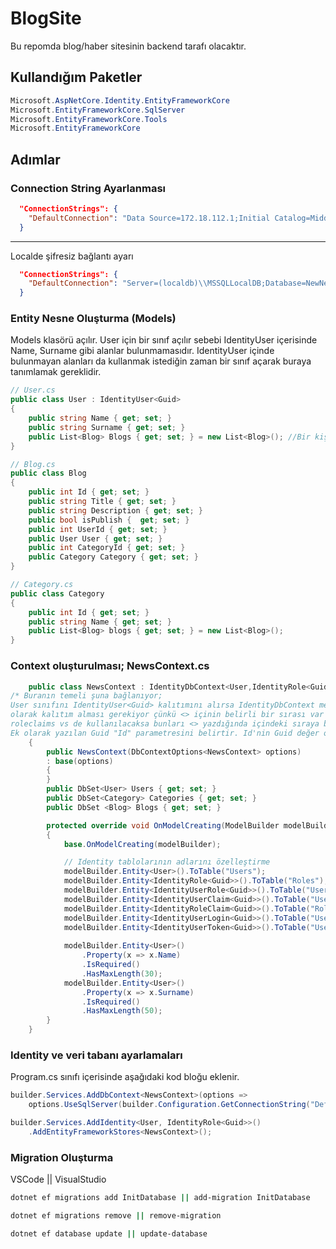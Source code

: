 # BlogSite
Bu repomda blog/haber sitesinin backend tarafı olacaktır.
## Kullandığım Paketler
```powershell
Microsoft.AspNetCore.Identity.EntityFrameworkCore
Microsoft.EntityFrameworkCore.SqlServer
Microsoft.EntityFrameworkCore.Tools
Microsoft.EntityFrameworkCore

```

## Adımlar
### Connection String Ayarlanması
```json
  "ConnectionStrings": {
    "DefaultConnection": "Data Source=172.18.112.1;Initial Catalog=MiddleEarth;Application Name=MiddleEarth;User ID=sa;Password=şifreyiyaz; MultipleActiveResultSets=True;TrustServerCertificate=true;"
  }
```
------------------
Localde şifresiz bağlantı ayarı
```json
  "ConnectionStrings": {
    "DefaultConnection": "Server=(localdb)\\MSSQLLocalDB;Database=NewNews;Trusted_Connection=True;TrustServerCertificate=True;"
  }
```
### Entity Nesne Oluşturma (Models)
Models klasörü açılır. User için bir sınıf açılır sebebi IdentityUser içerisinde Name, Surname gibi alanlar bulunmamasıdır. IdentityUser içinde bulunmayan alanları da kullanmak istediğin zaman bir sınıf açarak buraya tanımlamak gereklidir.
```csharp
// User.cs
public class User : IdentityUser<Guid>
{
    public string Name { get; set; }
    public string Surname { get; set; }
    public List<Blog> Blogs { get; set; } = new List<Blog>(); //Bir kişinin birden fazla yazısı olabilir.
}
```
```csharp
// Blog.cs
public class Blog
{
    public int Id { get; set; }
    public string Title { get; set; }
    public string Description { get; set; }
    public bool isPublish {  get; set; }
    public int UserId { get; set; }
    public User User { get; set; }
    public int CategoryId { get; set; }
    public Category Category { get; set; }
}
```
```csharp
// Category.cs
public class Category
{
    public int Id { get; set; }
    public string Name { get; set; }
    public List<Blog> blogs { get; set; } = new List<Blog>();
}
```
### Context oluşturulması; NewsContext.cs
```csharp
    public class NewsContext : IdentityDbContext<User,IdentityRole<Guid>, Guid>
/* Buranın temeli şuna bağlanıyor;
User sınıfını IdentityUser<Guid> kalıtımını alırsa IdentityDbContext mecburi şekilde <User, IdentityRole<Guid>, Guid>
olarak kalıtım alması gerekiyor çünkü <> içinin belirli bir sırası var ve ilk üç böyle yazılıyor eğer ki userclaims,
roleclaims vs de kullanılacaksa bunları <> yazdığında içindeki sıraya bakarak yazman gerekiyor.
Ek olarak yazılan Guid "Id" parametresini belirtir. Id'nin Guid değer olacağını bildiriyor. */
    {
        public NewsContext(DbContextOptions<NewsContext> options)
        : base(options)
        {
        }
        public DbSet<User> Users { get; set; }
        public DbSet<Category> Categories { get; set; }
        public DbSet <Blog> Blogs { get; set; }

        protected override void OnModelCreating(ModelBuilder modelBuilder)
        {
            base.OnModelCreating(modelBuilder);

            // Identity tablolarının adlarını özelleştirme
            modelBuilder.Entity<User>().ToTable("Users");
            modelBuilder.Entity<IdentityRole<Guid>>().ToTable("Roles");
            modelBuilder.Entity<IdentityUserRole<Guid>>().ToTable("UserRoles");
            modelBuilder.Entity<IdentityUserClaim<Guid>>().ToTable("UserClaims");
            modelBuilder.Entity<IdentityRoleClaim<Guid>>().ToTable("RoleClaims");
            modelBuilder.Entity<IdentityUserLogin<Guid>>().ToTable("UserLogins");
            modelBuilder.Entity<IdentityUserToken<Guid>>().ToTable("UserTokens");
            
            modelBuilder.Entity<User>()
                .Property(x => x.Name)
                .IsRequired()
                .HasMaxLength(30);
            modelBuilder.Entity<User>()
                .Property(x => x.Surname)
                .IsRequired()
                .HasMaxLength(50);
        }
    }
```
### Identity ve veri tabanı ayarlamaları

Program.cs sınıfı içerisinde aşağıdaki kod bloğu eklenir.

```csharp
builder.Services.AddDbContext<NewsContext>(options =>
    options.UseSqlServer(builder.Configuration.GetConnectionString("DefaultConnection")));

builder.Services.AddIdentity<User, IdentityRole<Guid>>()
    .AddEntityFrameworkStores<NewsContext>();
```
### Migration Oluşturma
VSCode || VisualStudio
```bash
dotnet ef migrations add InitDatabase || add-migration InitDatabase
```

```bash
dotnet ef migrations remove || remove-migration
```
```bash
dotnet ef database update || update-database 
```
